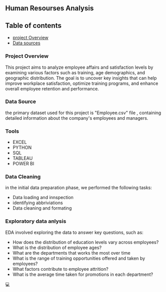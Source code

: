 ## Human Resourses Analysis
## Table of contents 
- [project Overview](#project-overview)
- [Data sources](#data-source)
 ### Project Overview
 This project aims to analyze employee affairs and satisfaction levels by examining various factors such as training, age demographics, and geographic distribution. The goal is to uncover key insights that can help improve workplace satisfaction, optimize training programs, and enhance overall employee retention and performance.
### Data Source 
the primary dataset used for this project is "Employee.csv" file , containing detailed information about the company's employees and managers.
### Tools
- EXCEL
- PYTHON
- SQL
- TABLEAU
- POWER BI
### Data Cleaning 
in the initial data preparation phase, we performed the following tasks:
- Data loading and innspection
- identifying abbriviations 
- Data cleaning and formating
### Exploratory data anlysis
EDA involved exploring the data to answer key questions, such as:
- How does the distribution of education levels vary across employees?
- What is the distribution of employee ages? 
- What are the departments that works the most over time  
- What is the range of training opportunities offered and taken by employees?
- What factors contribute to employee attrition?
- What is the average time taken for promotions in each department?
  
💻













